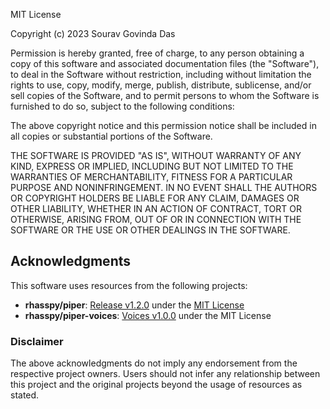 MIT License

Copyright (c) 2023 Sourav Govinda Das

Permission is hereby granted, free of charge, to any person obtaining a copy
of this software and associated documentation files (the "Software"), to deal
in the Software without restriction, including without limitation the rights
to use, copy, modify, merge, publish, distribute, sublicense, and/or sell
copies of the Software, and to permit persons to whom the Software is
furnished to do so, subject to the following conditions:

The above copyright notice and this permission notice shall be included in all
copies or substantial portions of the Software.

THE SOFTWARE IS PROVIDED "AS IS", WITHOUT WARRANTY OF ANY KIND, EXPRESS OR
IMPLIED, INCLUDING BUT NOT LIMITED TO THE WARRANTIES OF MERCHANTABILITY,
FITNESS FOR A PARTICULAR PURPOSE AND NONINFRINGEMENT. IN NO EVENT SHALL THE
AUTHORS OR COPYRIGHT HOLDERS BE LIABLE FOR ANY CLAIM, DAMAGES OR OTHER
LIABILITY, WHETHER IN AN ACTION OF CONTRACT, TORT OR OTHERWISE, ARISING FROM,
OUT OF OR IN CONNECTION WITH THE SOFTWARE OR THE USE OR OTHER DEALINGS IN THE
SOFTWARE.

## Acknowledgments

This software uses resources from the following projects:

- **rhasspy/piper**: [Release v1.2.0](https://github.com/rhasspy/piper/releases/tag/v1.2.0) under the [MIT License](https://github.com/rhasspy/piper/blob/master/LICENSE.md)
- **rhasspy/piper-voices**: [Voices v1.0.0](https://huggingface.co/rhasspy/piper-voices/tree/v1.0.0) under the MIT License

### Disclaimer

The above acknowledgments do not imply any endorsement from the respective project owners. Users should not infer any relationship between this project and the original projects beyond the usage of resources as stated.

